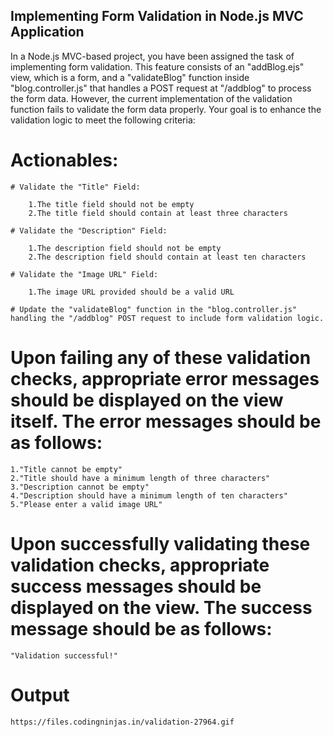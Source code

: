 ## Implementing Form Validation in Node.js MVC Application

In a Node.js MVC-based project, you have been assigned the task of implementing form validation. This feature consists of an "addBlog.ejs" view, which is a form, and a "validateBlog" function inside "blog.controller.js" that handles a POST request at "/addblog" to process the form data. However, the current implementation of the validation function fails to validate the form data properly. Your goal is to enhance the validation logic to meet the following criteria:

# Actionables:

    # Validate the "Title" Field:

        1.The title field should not be empty
        2.The title field should contain at least three characters

    # Validate the "Description" Field:

        1.The description field should not be empty
        2.The description field should contain at least ten characters

    # Validate the "Image URL" Field:

        1.The image URL provided should be a valid URL

    # Update the "validateBlog" function in the "blog.controller.js" handling the "/addblog" POST request to include form validation logic.

# Upon failing any of these validation checks, appropriate error messages should be displayed on the view itself. The error messages should be as follows:

    1."Title cannot be empty"
    2."Title should have a minimum length of three characters"
    3."Description cannot be empty"
    4."Description should have a minimum length of ten characters"
    5."Please enter a valid image URL"

# Upon successfully validating these validation checks, appropriate success messages should be displayed on the view. The success message should be as follows:

    "Validation successful!"

# Output

    https://files.codingninjas.in/validation-27964.gif
